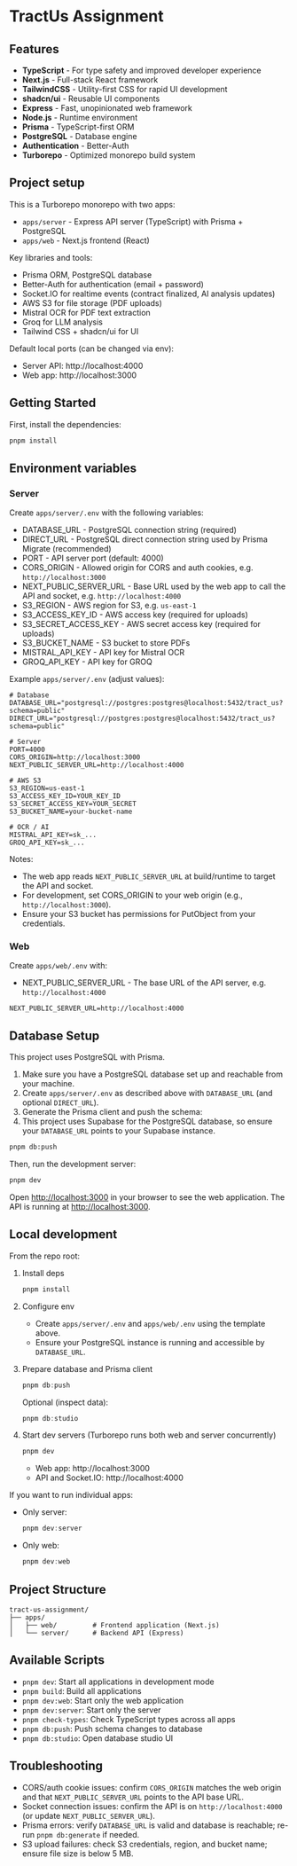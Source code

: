 # TractUs Assignment

## Features

- **TypeScript** - For type safety and improved developer experience
- **Next.js** - Full-stack React framework
- **TailwindCSS** - Utility-first CSS for rapid UI development
- **shadcn/ui** - Reusable UI components
- **Express** - Fast, unopinionated web framework
- **Node.js** - Runtime environment
- **Prisma** - TypeScript-first ORM
- **PostgreSQL** - Database engine
- **Authentication** - Better-Auth
- **Turborepo** - Optimized monorepo build system

## Project setup

This is a Turborepo monorepo with two apps:

- `apps/server` - Express API server (TypeScript) with Prisma + PostgreSQL
- `apps/web` - Next.js frontend (React)

Key libraries and tools:

- Prisma ORM, PostgreSQL database
- Better-Auth for authentication (email + password)
- Socket.IO for realtime events (contract finalized, AI analysis updates)
- AWS S3 for file storage (PDF uploads)
- Mistral OCR for PDF text extraction
- Groq for LLM analysis
- Tailwind CSS + shadcn/ui for UI

Default local ports (can be changed via env):

- Server API: http://localhost:4000
- Web app: http://localhost:3000

## Getting Started

First, install the dependencies:

```bash
pnpm install
```

## Environment variables

### Server

Create `apps/server/.env` with the following variables:

- DATABASE_URL - PostgreSQL connection string (required)
- DIRECT_URL - PostgreSQL direct connection string used by Prisma Migrate (recommended)
- PORT - API server port (default: 4000)
- CORS_ORIGIN - Allowed origin for CORS and auth cookies, e.g. `http://localhost:3000`
- NEXT_PUBLIC_SERVER_URL - Base URL used by the web app to call the API and socket, e.g. `http://localhost:4000`
- S3_REGION - AWS region for S3, e.g. `us-east-1`
- S3_ACCESS_KEY_ID - AWS access key (required for uploads)
- S3_SECRET_ACCESS_KEY - AWS secret access key (required for uploads)
- S3_BUCKET_NAME - S3 bucket to store PDFs
- MISTRAL_API_KEY - API key for Mistral OCR
- GROQ_API_KEY - API key for GROQ

Example `apps/server/.env` (adjust values):

```
# Database
DATABASE_URL="postgresql://postgres:postgres@localhost:5432/tract_us?schema=public"
DIRECT_URL="postgresql://postgres:postgres@localhost:5432/tract_us?schema=public"

# Server
PORT=4000
CORS_ORIGIN=http://localhost:3000
NEXT_PUBLIC_SERVER_URL=http://localhost:4000

# AWS S3
S3_REGION=us-east-1
S3_ACCESS_KEY_ID=YOUR_KEY_ID
S3_SECRET_ACCESS_KEY=YOUR_SECRET
S3_BUCKET_NAME=your-bucket-name

# OCR / AI
MISTRAL_API_KEY=sk_...
GROQ_API_KEY=sk_...
```

Notes:

- The web app reads `NEXT_PUBLIC_SERVER_URL` at build/runtime to target the API and socket.
- For development, set CORS_ORIGIN to your web origin (e.g., `http://localhost:3000`).
- Ensure your S3 bucket has permissions for PutObject from your credentials.

### Web

Create `apps/web/.env` with:

- NEXT_PUBLIC_SERVER_URL - The base URL of the API server, e.g. `http://localhost:4000`

```
NEXT_PUBLIC_SERVER_URL=http://localhost:4000
```

## Database Setup

This project uses PostgreSQL with Prisma.

1. Make sure you have a PostgreSQL database set up and reachable from your machine.
2. Create `apps/server/.env` as described above with `DATABASE_URL` (and optional `DIRECT_URL`).
3. Generate the Prisma client and push the schema:
4. This project uses Supabase for the PostgreSQL database, so ensure your `DATABASE_URL` points to your Supabase instance.

```bash
pnpm db:push
```

Then, run the development server:

```bash
pnpm dev
```

Open [http://localhost:3000](http://localhost:3000) in your browser to see the web application.
The API is running at [http://localhost:3000](http://localhost:3000).

## Local development

From the repo root:

1. Install deps

   ```powershell
   pnpm install
   ```

2. Configure env

   - Create `apps/server/.env` and `apps/web/.env` using the template above.
   - Ensure your PostgreSQL instance is running and accessible by `DATABASE_URL`.

3. Prepare database and Prisma client

   ```powershell
   pnpm db:push
   ```

   Optional (inspect data):

   ```powershell
   pnpm db:studio
   ```

4. Start dev servers (Turborepo runs both web and server concurrently)

   ```powershell
   pnpm dev
   ```

   - Web app: http://localhost:3000
   - API and Socket.IO: http://localhost:4000

If you want to run individual apps:

- Only server:

  ```powershell
  pnpm dev:server
  ```

- Only web:

  ```powershell
  pnpm dev:web
  ```

## Project Structure

```
tract-us-assignment/
├── apps/
│   ├── web/         # Frontend application (Next.js)
│   └── server/      # Backend API (Express)
```

## Available Scripts

- `pnpm dev`: Start all applications in development mode
- `pnpm build`: Build all applications
- `pnpm dev:web`: Start only the web application
- `pnpm dev:server`: Start only the server
- `pnpm check-types`: Check TypeScript types across all apps
- `pnpm db:push`: Push schema changes to database
- `pnpm db:studio`: Open database studio UI

## Troubleshooting

- CORS/auth cookie issues: confirm `CORS_ORIGIN` matches the web origin and that `NEXT_PUBLIC_SERVER_URL` points to the API base URL.
- Socket connection issues: confirm the API is on `http://localhost:4000` (or update `NEXT_PUBLIC_SERVER_URL`).
- Prisma errors: verify `DATABASE_URL` is valid and database is reachable; re-run `pnpm db:generate` if needed.
- S3 upload failures: check S3 credentials, region, and bucket name; ensure file size is below 5 MB.

